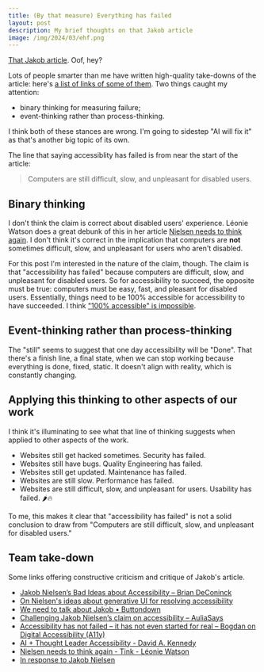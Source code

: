 ```yaml
---
title: (By that measure) Everything has failed
layout: post
description: My brief thoughts on that Jakob article
image: /img/2024/03/ehf.png
---
```


[That Jakob article](https://jakobnielsenphd.substack.com/p/accessibility-generative-ui?ref=axbom.com). Oof, hey?

Lots of people smarter than me have written high-quality take-downs of the article: here's [a list of links of some of them](#team-take-down). Two things caught my attention:

- binary thinking for measuring failure;
- event-thinking rather than process-thinking.

I think both of these stances are wrong. I'm going to sidestep "AI will fix it" as that's another big topic of its own.

The line that saying accessiblity has failed is from near the start of the article:

> Computers are still difficult, slow, and unpleasant for disabled users.

## Binary thinking

I don't think the claim is correct about disabled users' experience. Léonie Watson does a great debunk of this in her article [Nielsen needs to think again](https://tink.uk/nielsen-needs-to-think-again/). I don't think it's correct in the implication that computers are **not** sometimes difficult, slow, and unpleasant for users who aren't disabled.

For this post I'm interested in the nature of the claim, though. The claim is that "accessibility has failed" because computers are difficult, slow, and unpleasant for disabled users. So for accessibility to succeed, the opposite must be true: computers must be easy, fast, and pleasant for disabled users. Essentially, things need to be 100% accessible for accessibility to have succeeded. I think ["100% accessible" is impossible](https://naga.co.za/2022/09/21/100-percent-accessible-is-impossible/).

## Event-thinking rather than process-thinking

The "still" seems to suggest that one day accessibility will be "Done". That there's a finish line, a final state, when we can stop working because everything is done, fixed, static. It doesn't align with reality, which is constantly changing.

## Applying this thinking to other aspects of our work

I think it's illuminating to see what that line of thinking suggests when applied to other aspects of the work.

- Websites still get hacked sometimes. Security has failed.
- Websites still have bugs. Quality Engineering has failed.
- Websites still get updated. Maintenance has failed.
- Websites are still slow. Performance has failed.
- Websites are still difficult, slow, and unpleasant for users. Usability has failed. 🌶🔥

To me, this makes it clear that "accessibility has failed" is not a solid conclusion to draw from "Computers are still difficult, slow, and unpleasant for disabled users."

## Team take-down

Some links offering constructive criticism and critique of Jakob's article.

- [Jakob Nielsen’s Bad Ideas about Accessibility – Brian DeConinck](https://www.briandeconinck.com/jakob-nielsens-bad-ideas-about-accessibility/)
- [On Nielsen's ideas about generative UI for resolving accessibility](https://axbom.com/nielsen-generative-ui-failure/)
- [We need to talk about Jakob • Buttondown](https://buttondown.email/practicaltips/archive/we-need-to-talk-about-jakob/)
- [Challenging Jakob Nielsen’s claim on accessibility – AuliaSays](https://aulia.me/2024/03/02/challenging-jakob-nielsens-claim-on-accessibility/?ref=axbom.com)
- [Accessibility has not failed – it has not even started for real – Bogdan on Digital Accessibility (A11y)](https://cerovac.com/a11y/2024/03/accessibility-has-not-failed-it-has-not-even-started-for-real/)
- [AI + Thought Leader Accessibility - David A. Kennedy](https://davidakennedy.com/blog/ai-plus-thought-leader-accessibility/)
- [Nielsen needs to think again - Tink - Léonie Watson](https://tink.uk/nielsen-needs-to-think-again/)
- [In response to Jakob Nielsen](https://uxdesign.cc/in-response-to-jakob-nielsen-f5580f429fe5)